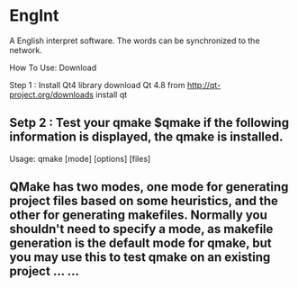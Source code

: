 EngInt
======
A English interpret software. The words can be synchronized to the network.


How To Use:
Download  

Step 1 : Install Qt4 library
download Qt 4.8 from http://qt-project.org/downloads
install qt

Setp 2 : Test your qmake
$qmake
if the following information is displayed,  the qmake is installed.
------------------------------------------------------------------------
Usage: qmake [mode] [options] [files]

QMake has two modes, one mode for generating project files based on
some heuristics, and the other for generating makefiles. Normally you
shouldn't need to specify a mode, as makefile generation is the default
mode for qmake, but you may use this to test qmake on an existing project
... ...
------------------------------------------------------------------------





